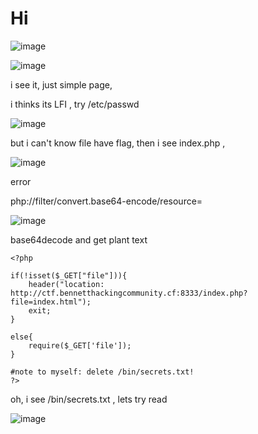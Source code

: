 # Hi
![image](https://user-images.githubusercontent.com/65381453/136799617-632b1584-6996-4b86-94e9-f6edf07480f5.png)

![image](https://user-images.githubusercontent.com/65381453/136799649-40d1a28c-1f67-4d4e-844a-762d6f140b14.png)

i see it, just simple page, 

i thinks its LFI , try /etc/passwd

![image](https://user-images.githubusercontent.com/65381453/136799743-d6ec2f79-30d8-47cb-b798-6434e1da21c8.png)

but i can't know file have flag, then i see index.php ,

![image](https://user-images.githubusercontent.com/65381453/136800262-73e70350-d063-4248-83b7-1cbcc0d530b1.png)

error

php://filter/convert.base64-encode/resource=

![image](https://user-images.githubusercontent.com/65381453/136808473-e083df29-25a6-4c14-aa85-e159d7737e33.png)

base64decode and get plant text

```
<?php

if(!isset($_GET["file"])){
    header("location: http://ctf.bennetthackingcommunity.cf:8333/index.php?file=index.html");
    exit;
}

else{
    require($_GET['file']);
}

#note to myself: delete /bin/secrets.txt!
?>
```

oh, i see /bin/secrets.txt , lets try read

![image](https://user-images.githubusercontent.com/65381453/136808648-dfcedfd3-20ed-4fa4-8871-8b9565383c72.png)

